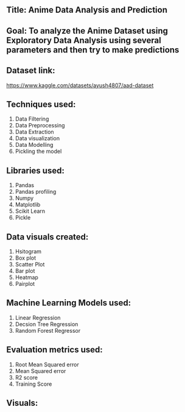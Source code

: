 ## Title: Anime Data Analysis and Prediction

## Goal: To analyze the Anime Dataset using Exploratory Data Analysis using several parameters and then try to make predictions

## Dataset link:
https://www.kaggle.com/datasets/ayush4807/aad-dataset

## Techniques used: 
1. Data Filtering
2. Data Preprocessing
3. Data Extraction
4. Data visualization
5. Data Modelling
6. Pickling the model

## Libraries used:
1. Pandas
2. Pandas profiling
3. Numpy 
4. Matplotlib
5. Scikit Learn
6. Pickle

## Data visuals created:
1. Hsitogram
2. Box plot
3. Scatter Plot
4. Bar plot
5. Heatmap
6. Pairplot

## Machine Learning Models used:
1. Linear Regression
2. Decsion Tree Regression
3. Random Forest Regressor

## Evaluation metrics used:
1. Root Mean Squared error
2. Mean Squared error
3. R2 score
4. Training Score

## Visuals:
<img src = "">
<img src = "">
<img src = "">
<img src = "">
<img src = "">
<img src = "">
